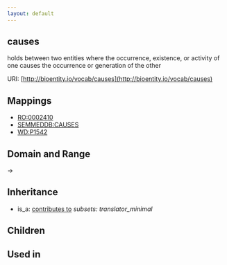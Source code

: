 ```yaml
---
layout: default
---
```


## causes


holds between two entities where the occurrence, existence, or activity of one causes the occurrence or  generation of the other

URI: [http://bioentity.io/vocab/causes](http://bioentity.io/vocab/causes)
## Mappings

 * [RO:0002410](http://purl.obolibrary.org/obo/RO_0002410)
 * [SEMMEDDB:CAUSES](http://purl.obolibrary.org/obo/SEMMEDDB_CAUSES)
 * [WD:P1542](http://purl.obolibrary.org/obo/WD_P1542)

## Domain and Range

 -> 

## Inheritance

 *  is_a: [contributes to](contributes_to.html) *subsets: translator_minimal*

## Children


## Used in

